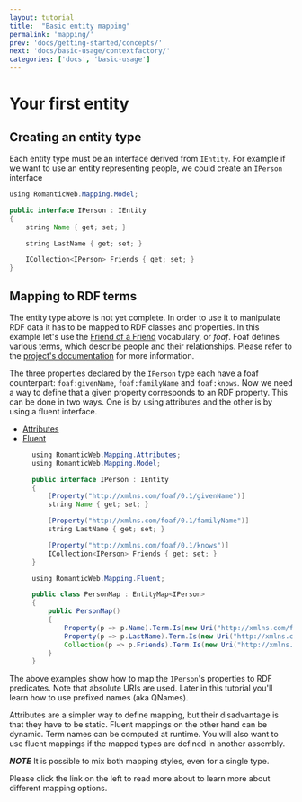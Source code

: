 ```yaml
---
layout: tutorial
title:  "Basic entity mapping"
permalink: 'mapping/'
prev: 'docs/getting-started/concepts/'
next: 'docs/basic-usage/contextfactory/'
categories: ['docs', 'basic-usage']
---
```


# Your first entity

## Creating an entity type

Each entity type must be an interface derived from `IEntity`. For example if we want to use an entity representing people, we could create an `IPerson` interface

``` java
using RomanticWeb.Mapping.Model;

public interface IPerson : IEntity
{
    string Name { get; set; }

    string LastName { get; set; }

    ICollection<IPerson> Friends { get; set; }
}
```

## Mapping to RDF terms

The entity type above is not yet complete. In order to use it to manipulate RDF data it has to be mapped to RDF classes
and properties. In this example let's use the [Friend of a Friend][foaf] vocabulary, or _foaf_. Foaf defines various
terms, which describe people and their relationships. Please refer to the [project's documentation][foaf-doc] for
more information.

The three properties declared by the `IPerson` type each have a foaf counterpart: `foaf:givenName`, `foaf:familyName`
and `foaf:knows`. Now we need a way to define that a given property corresponds to an RDF property. This can be done
in two ways. One is by using attributes and the other is by using a fluent interface.

<ul class="nav nav-tabs" role="tablist">
  <li class="active"><a href="#attrs" role="tab" data-toggle="tab">Attributes</a></li>
  <li><a href="#fluent" role="tab" data-toggle="tab">Fluent</a></li>
</ul>

<dd class="tab-content">
  <div class="tab-pane fade in active" id="attrs">

``` java
using RomanticWeb.Mapping.Attributes;
using RomanticWeb.Mapping.Model;

public interface IPerson : IEntity
{
    [Property("http://xmlns.com/foaf/0.1/givenName")]
    string Name { get; set; }

    [Property("http://xmlns.com/foaf/0.1/familyName")]
    string LastName { get; set; }

    [Property("http://xmlns.com/foaf/0.1/knows")]
    ICollection<IPerson> Friends { get; set; }
}
```

  </div>
  <div class="tab-pane fade" id="fluent">

``` java
using RomanticWeb.Mapping.Fluent;

public class PersonMap : EntityMap<IPerson>
{
    public PersonMap()
    {
        Property(p => p.Name).Term.Is(new Uri("http://xmlns.com/foaf/0.1/givenName"));
        Property(p => p.LastName).Term.Is(new Uri("http://xmlns.com/foaf/0.1/familyName"));
        Collection(p => p.Friends).Term.Is(new Uri("http://xmlns.com/foaf/0.1/knows"));
    }
}
```

  </div>
</dd>

The above examples show how to map the `IPerson`'s properties to RDF predicates.
Note that absolute URIs are used. Later in this tutorial you'll learn how to use prefixed names (aka QNames).

Attributes are a simpler way to define mapping, but their disadvantage is that they have to be static.
Fluent mappings on the other hand can be dynamic. Term names can be computed at runtime. You will also want to use
fluent mappings if the mapped types are defined in another assembly.

**_NOTE_**
It is possible to mix both mapping styles, even for a single type.

Please click the link on the left to read more about to learn more about different mapping options.

[foaf]: http://www.foaf-project.org/
[foaf-doc]: http://xmlns.com/foaf/spec/
[fnh]: http://www.fluentnhibernate.org/